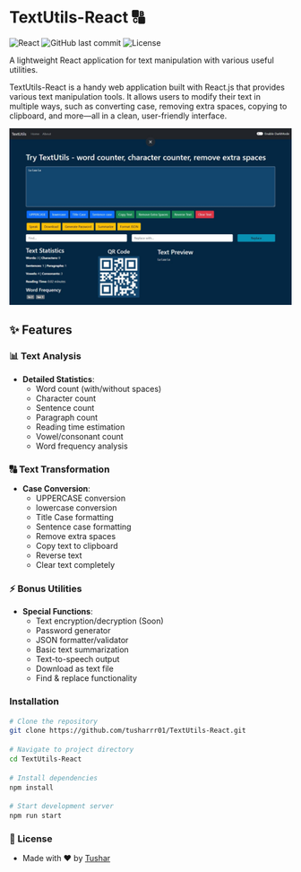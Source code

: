 # TextUtils-React 🔠

![React](https://img.shields.io/badge/React-20232A?style=for-the-badge&logo=react&logoColor=61DAFB)
![GitHub last commit](https://img.shields.io/github/last-commit/tusharrr01/TextUtils-React?style=for-the-badge)
![License](https://img.shields.io/badge/License-MIT-blue?style=for-the-badge)

A lightweight React application for text manipulation with various useful utilities.
<p>TextUtils-React is a handy web application built with React.js that provides various text manipulation tools. It allows users to modify their text in multiple ways, such as converting case, removing extra spaces, copying to clipboard, and more—all in a clean, user-friendly interface.</p>

![Preview](demo.jpg)

## ✨ Features

### 📊 Text Analysis
- **Detailed Statistics**:
  - Word count (with/without spaces)
  - Character count
  - Sentence count
  - Paragraph count
  - Reading time estimation
  - Vowel/consonant count
  - Word frequency analysis
### 🔠 Text Transformation
- **Case Conversion**:
  - UPPERCASE conversion
  - lowercase conversion
  - Title Case formatting
  - Sentence case formatting
  - Remove extra spaces
  - Copy text to clipboard
  - Reverse text
  - Clear text completely
### ⚡ Bonus Utilities
- **Special Functions**:
  - Text encryption/decryption (Soon)
  - Password generator
  - JSON formatter/validator
  - Basic text summarization
  - Text-to-speech output
  - Download as text file
  - Find & replace functionality

### Installation
```bash
# Clone the repository
git clone https://github.com/tusharrr01/TextUtils-React.git

# Navigate to project directory
cd TextUtils-React

# Install dependencies
npm install

# Start development server
npm run start 
```

### 📜 License
- Made with ❤️ by [Tushar](https://github.com/tusharrr01)

